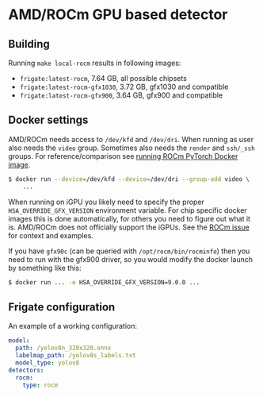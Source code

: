 
# AMD/ROCm GPU based detector

## Building

Running `make local-rocm` results in following images:

- `frigate:latest-rocm`, 7.64 GB, all possible chipsets
- `frigate:latest-rocm-gfx1030`, 3.72 GB, gfx1030 and compatible
- `frigate:latest-rocm-gfx900`, 3.64 GB, gfx900 and compatible

## Docker settings

AMD/ROCm needs access to `/dev/kfd` and `/dev/dri`. When running as user also needs the `video` group. Sometimes also needs the `render` and `ssh/_ssh` groups.
For reference/comparison see [running ROCm PyTorch Docker image](https://rocm.docs.amd.com/projects/install-on-linux/en/develop/how-to/3rd-party/pytorch-install.html#using-docker-with-pytorch-pre-installed).

```bash
$ docker run --device=/dev/kfd --device=/dev/dri --group-add video \
    ...
```

When running on iGPU you likely need to specify the proper `HSA_OVERRIDE_GFX_VERSION` environment variable. For chip specific docker images this is done automatically, for others you need to figure out what it is. AMD/ROCm does not officially support the iGPUs. See the [ROCm issue](https://github.com/ROCm/ROCm/issues/1743) for context and examples.

If you have `gfx90c` (can be queried with `/opt/rocm/bin/rocminfo`) then you need to run with the gfx900 driver, so you would modify the docker launch by something like this:

```bash
$ docker run ... -e HSA_OVERRIDE_GFX_VERSION=9.0.0 ...
```

## Frigate configuration

An example of a working configuration:

```yaml
model:
  path: /yolov8n_320x320.onnx
  labelmap_path: /yolov8s_labels.txt
  model_type: yolov8
detectors:
  rocm:
    type: rocm
```


